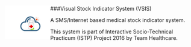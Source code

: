 ###Visual Stock Indicator System (VSIS) <a href="url"><img src="/frontend/finallogo.png" align="left" height="90" width="120" ></a> 


A  SMS/Internet based medical stock indicator system. 

This system is part of Interactive Socio-Technical Practicum (ISTP) Project 2016 by Team Healthcare.



